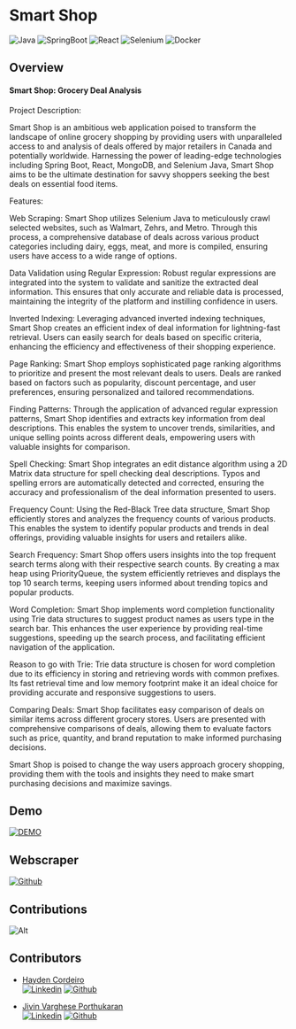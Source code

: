 <!-- # NetSocket -->

<!-- ![C](https://img.shields.io/badge/C-00599C?style=for-the-badge&logo=c&logoColor=white)
![Sockets](https://img.shields.io/badge/Sockets-007396?style=for-the-badge&logo=socket.io&logoColor=white)
![Graphana](https://img.shields.io/badge/Graphana-F46800?style=for-the-badge&logo=grafana&logoColor=white)
![Influx DB](https://img.shields.io/badge/Influx%20DB-22ADF6?style=for-the-badge&logo=influxdb&logoColor=white)
![Redpanda](https://img.shields.io/badge/Redpanda-000000?style=for-the-badge&logo=apachekafka&logoColor=white)
![Kafka](https://img.shields.io/badge/Kafka-231F20?style=for-the-badge&logo=apachekafka&logoColor=white)
![Python](https://img.shields.io/badge/Python-3776AB?style=for-the-badge&logo=python&logoColor=white) -->

# Smart Shop

![Java](https://img.shields.io/badge/Java-007396?style=for-the-badge&logo=java&logoColor=white)
![SpringBoot](https://img.shields.io/badge/Spring%20Boot-6DB33F?style=for-the-badge&logo=spring-boot&logoColor=white)
![React](https://img.shields.io/badge/React-61DAFB?style=for-the-badge&logo=react&logoColor=white)
![Selenium](https://img.shields.io/badge/Selenium-43B02A?style=for-the-badge&logo=selenium&logoColor=white)
![Docker](https://img.shields.io/badge/Docker-2496ED?style=for-the-badge&logo=docker&logoColor=white)

## Overview

#### Smart Shop: Grocery Deal Analysis

Project Description:

Smart Shop is an ambitious web application poised to transform the landscape of online grocery shopping by providing users with unparalleled access to and analysis of deals offered by major retailers in Canada and potentially worldwide. Harnessing the power of leading-edge technologies including Spring Boot, React, MongoDB, and Selenium Java, Smart Shop aims to be the ultimate destination for savvy shoppers seeking the best deals on essential food items.

Features:

Web Scraping:
Smart Shop utilizes Selenium Java to meticulously crawl selected websites, such as Walmart, Zehrs, and Metro.
Through this process, a comprehensive database of deals across various product categories including dairy, eggs, meat, and more is compiled, ensuring users have access to a wide range of options.

Data Validation using Regular Expression:
Robust regular expressions are integrated into the system to validate and sanitize the extracted deal information.
This ensures that only accurate and reliable data is processed, maintaining the integrity of the platform and instilling confidence in users.

Inverted Indexing:
Leveraging advanced inverted indexing techniques, Smart Shop creates an efficient index of deal information for lightning-fast retrieval.
Users can easily search for deals based on specific criteria, enhancing the efficiency and effectiveness of their shopping experience.

Page Ranking:
Smart Shop employs sophisticated page ranking algorithms to prioritize and present the most relevant deals to users.
Deals are ranked based on factors such as popularity, discount percentage, and user preferences, ensuring personalized and tailored recommendations.

Finding Patterns:
Through the application of advanced regular expression patterns, Smart Shop identifies and extracts key information from deal descriptions.
This enables the system to uncover trends, similarities, and unique selling points across different deals, empowering users with valuable insights for comparison.

Spell Checking:
Smart Shop integrates an edit distance algorithm using a 2D Matrix data structure for spell checking deal descriptions.
Typos and spelling errors are automatically detected and corrected, ensuring the accuracy and professionalism of the deal information presented to users.

Frequency Count:
Using the Red-Black Tree data structure, Smart Shop efficiently stores and analyzes the frequency counts of various products.
This enables the system to identify popular products and trends in deal offerings, providing valuable insights for users and retailers alike.

Search Frequency:
Smart Shop offers users insights into the top frequent search terms along with their respective search counts.
By creating a max heap using PriorityQueue, the system efficiently retrieves and displays the top 10 search terms, keeping users informed about trending topics and popular products.

Word Completion:
Smart Shop implements word completion functionality using Trie data structures to suggest product names as users type in the search bar.
This enhances the user experience by providing real-time suggestions, speeding up the search process, and facilitating efficient navigation of the application.

Reason to go with Trie:
Trie data structure is chosen for word completion due to its efficiency in storing and retrieving words with common prefixes.
Its fast retrieval time and low memory footprint make it an ideal choice for providing accurate and responsive suggestions to users.

Comparing Deals:
Smart Shop facilitates easy comparison of deals on similar items across different grocery stores.
Users are presented with comprehensive comparisons of deals, allowing them to evaluate factors such as price, quantity, and brand reputation to make informed purchasing decisions.

Smart Shop is poised to change the way users approach grocery shopping, providing them with the tools and insights they need to make smart purchasing decisions and maximize savings.

## Demo

[![DEMO](https://img.youtube.com/vi/wBxCHenE2Vw/0.jpg)](https://www.youtube.com/watch?v=wBxCHenE2Vw)

## Webscraper

[![Github](https://img.shields.io/badge/GitHub-100000?style=for-the-badge&logo=github&logoColor=white)](https://github.com/haydencordeiro/ShopSmartScraper)

## Contributions <a id="contributions"></a>

![Alt](https://repobeats.axiom.co/api/embed/8f067b3de758710566b9d73f68f1778424ce633d.svg "Repobeats analytics image")

## Contributors <a id="contributors"></a>

-  [Hayden Cordeiro](https://hayden.co.in/)<br>
   [![Linkedin](https://img.shields.io/badge/LinkedIn-0077B5?style=for-the-badge&logo=linkedin&logoColor=white)](https://www.linkedin.com/in/haydencordeiro/)
   [![Github](https://img.shields.io/badge/GitHub-100000?style=for-the-badge&logo=github&logoColor=white)](https://github.com/haydencordeiro)

-  [Jivin Varghese Porthukaran](https://jivin.co.in/)<br>
   [![Linkedin](https://img.shields.io/badge/LinkedIn-0077B5?style=for-the-badge&logo=linkedin&logoColor=white)](https://www.linkedin.com/in/JivinVarghese/)
   [![Github](https://img.shields.io/badge/GitHub-100000?style=for-the-badge&logo=github&logoColor=white)](https://github.com/JivinVarghese)
